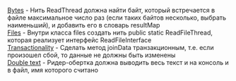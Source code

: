 [Bytes](https://github.com/necha143/threads/blob/master/src/Bytes.java) - Нить ReadThread должна найти байт, который встречается в файле максимальное число раз (если таких байтов несколько, выбрать наименьший), и добавить его в словарь resultMap </br>
[Files](https://github.com/necha143/threads/blob/master/src/Files.java) - Внутри класса files создать нить public static ReadFileThread, которая реализует интерфейс ReadFileInterface </br>
[Transactionality](https://github.com/necha143/threads/blob/master/src/Transactionality.java) - Сделать метод joinData транзакционным, т.е. если произошел сбой, то данные не должны быть изменены </br>
[Double text](https://github.com/necha143/threads/blob/master/src/Double_text.java) - Ридер-обертка должна выводить весь текст и на консоль и в файл, имя которого считано </br>
